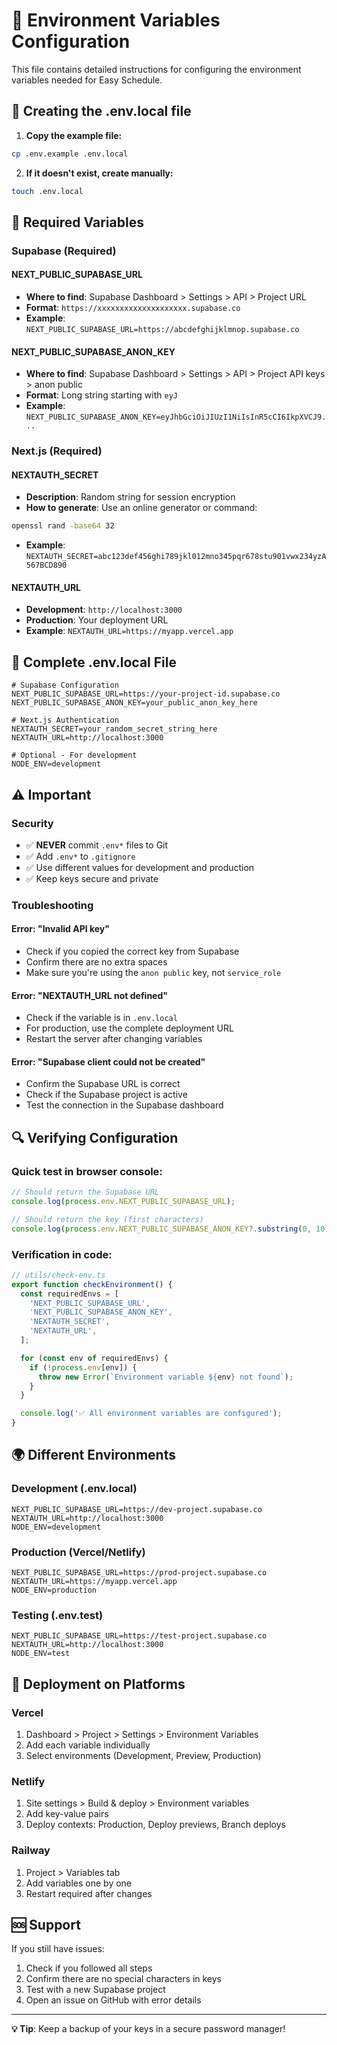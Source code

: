 # 🔧 Environment Variables Configuration

This file contains detailed instructions for configuring the environment variables needed for Easy Schedule.

## 📁 Creating the .env.local file

1. **Copy the example file:**

```bash
cp .env.example .env.local
```

2. **If it doesn't exist, create manually:**

```bash
touch .env.local
```

## 🔑 Required Variables

### Supabase (Required)

#### NEXT_PUBLIC_SUPABASE_URL

- **Where to find**: Supabase Dashboard > Settings > API > Project URL
- **Format**: `https://xxxxxxxxxxxxxxxxxxxx.supabase.co`
- **Example**: `NEXT_PUBLIC_SUPABASE_URL=https://abcdefghijklmnop.supabase.co`

#### NEXT_PUBLIC_SUPABASE_ANON_KEY

- **Where to find**: Supabase Dashboard > Settings > API > Project API keys > anon public
- **Format**: Long string starting with `eyJ`
- **Example**: `NEXT_PUBLIC_SUPABASE_ANON_KEY=eyJhbGciOiJIUzI1NiIsInR5cCI6IkpXVCJ9...`

### Next.js (Required)

#### NEXTAUTH_SECRET

- **Description**: Random string for session encryption
- **How to generate**: Use an online generator or command:

```bash
openssl rand -base64 32
```

- **Example**: `NEXTAUTH_SECRET=abc123def456ghi789jkl012mno345pqr678stu901vwx234yzA567BCD890`

#### NEXTAUTH_URL

- **Development**: `http://localhost:3000`
- **Production**: Your deployment URL
- **Example**: `NEXTAUTH_URL=https://myapp.vercel.app`

## 📝 Complete .env.local File

```env
# Supabase Configuration
NEXT_PUBLIC_SUPABASE_URL=https://your-project-id.supabase.co
NEXT_PUBLIC_SUPABASE_ANON_KEY=your_public_anon_key_here

# Next.js Authentication
NEXTAUTH_SECRET=your_random_secret_string_here
NEXTAUTH_URL=http://localhost:3000

# Optional - For development
NODE_ENV=development
```

## ⚠️ Important

### Security

- ✅ **NEVER** commit `.env*` files to Git
- ✅ Add `.env*` to `.gitignore`
- ✅ Use different values for development and production
- ✅ Keep keys secure and private

### Troubleshooting

#### Error: "Invalid API key"

- Check if you copied the correct key from Supabase
- Confirm there are no extra spaces
- Make sure you're using the `anon public` key, not `service_role`

#### Error: "NEXTAUTH_URL not defined"

- Check if the variable is in `.env.local`
- For production, use the complete deployment URL
- Restart the server after changing variables

#### Error: "Supabase client could not be created"

- Confirm the Supabase URL is correct
- Check if the Supabase project is active
- Test the connection in the Supabase dashboard

## 🔍 Verifying Configuration

### Quick test in browser console:

```javascript
// Should return the Supabase URL
console.log(process.env.NEXT_PUBLIC_SUPABASE_URL);

// Should return the key (first characters)
console.log(process.env.NEXT_PUBLIC_SUPABASE_ANON_KEY?.substring(0, 10));
```

### Verification in code:

```typescript
// utils/check-env.ts
export function checkEnvironment() {
  const requiredEnvs = [
    'NEXT_PUBLIC_SUPABASE_URL',
    'NEXT_PUBLIC_SUPABASE_ANON_KEY',
    'NEXTAUTH_SECRET',
    'NEXTAUTH_URL',
  ];

  for (const env of requiredEnvs) {
    if (!process.env[env]) {
      throw new Error(`Environment variable ${env} not found`);
    }
  }

  console.log('✅ All environment variables are configured');
}
```

## 🌍 Different Environments

### Development (.env.local)

```env
NEXT_PUBLIC_SUPABASE_URL=https://dev-project.supabase.co
NEXTAUTH_URL=http://localhost:3000
NODE_ENV=development
```

### Production (Vercel/Netlify)

```env
NEXT_PUBLIC_SUPABASE_URL=https://prod-project.supabase.co
NEXTAUTH_URL=https://myapp.vercel.app
NODE_ENV=production
```

### Testing (.env.test)

```env
NEXT_PUBLIC_SUPABASE_URL=https://test-project.supabase.co
NEXTAUTH_URL=http://localhost:3000
NODE_ENV=test
```

## 📱 Deployment on Platforms

### Vercel

1. Dashboard > Project > Settings > Environment Variables
2. Add each variable individually
3. Select environments (Development, Preview, Production)

### Netlify

1. Site settings > Build & deploy > Environment variables
2. Add key-value pairs
3. Deploy contexts: Production, Deploy previews, Branch deploys

### Railway

1. Project > Variables tab
2. Add variables one by one
3. Restart required after changes

## 🆘 Support

If you still have issues:

1. Check if you followed all steps
2. Confirm there are no special characters in keys
3. Test with a new Supabase project
4. Open an issue on GitHub with error details

---

**💡 Tip**: Keep a backup of your keys in a secure password manager!
